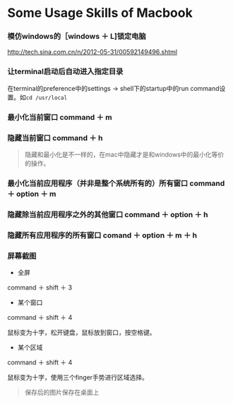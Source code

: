 Some Usage Skills of Macbook
========================================================


### 模仿windows的［windows ＋ L]锁定电脑
http://tech.sina.com.cn/n/2012-05-31/00592149496.shtml

###  让terminal启动后自动进入指定目录

在terminal的preference中的settings -> shell下的startup中的run command设置。如`cd /usr/local`

###  最小化当前窗口 command ＋ m

###  隐藏当前窗口    command ＋ h    

> 隐藏和最小化是不一样的，在mac中隐藏才是和windows中的最小化等价的操作。

### 最小化当前应用程序（并非是整个系统所有的）所有窗口  command ＋ option ＋ m

### 隐藏除当前应用程序之外的其他窗口 command ＋ option ＋ h

### 隐藏所有应用程序的所有窗口 comand ＋ option ＋ m ＋ h

### 屏幕截图

+ 全屏

command ＋ shift ＋ 3

+ 某个窗口

command ＋ shift ＋ 4

鼠标变为十字，松开键盘，鼠标放到窗口，按空格键。

+ 某个区域

command ＋ shift ＋ 4

鼠标变为十字，使用三个finger手势进行区域选择。

> 保存后的图片保存在桌面上
